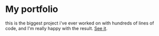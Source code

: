 # My portfolio
this is the biggest project i've ever worked on with hundreds of lines of code, and I'm really happy with the result. [See it](https://ahmed-abozaid.com).

